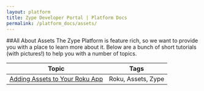 ```yaml
---
layout: platform
title: Zype Developer Portal | Platform Docs
permalink: /platform_docs/assets/
---
```

##All About Assets
The Zype Platform is feature rich, so we want to provide you with a place to learn more about it.
Below are a bunch of short tutorials (with pictures!) to help you with a number of topics.

Topic | Tags
----- | ------------
<a href="http://dev.zype.com/posts/2014/12/03/zype-roku-assets/">Adding Assets to Your Roku App</a> | Roku, Assets, Zype
